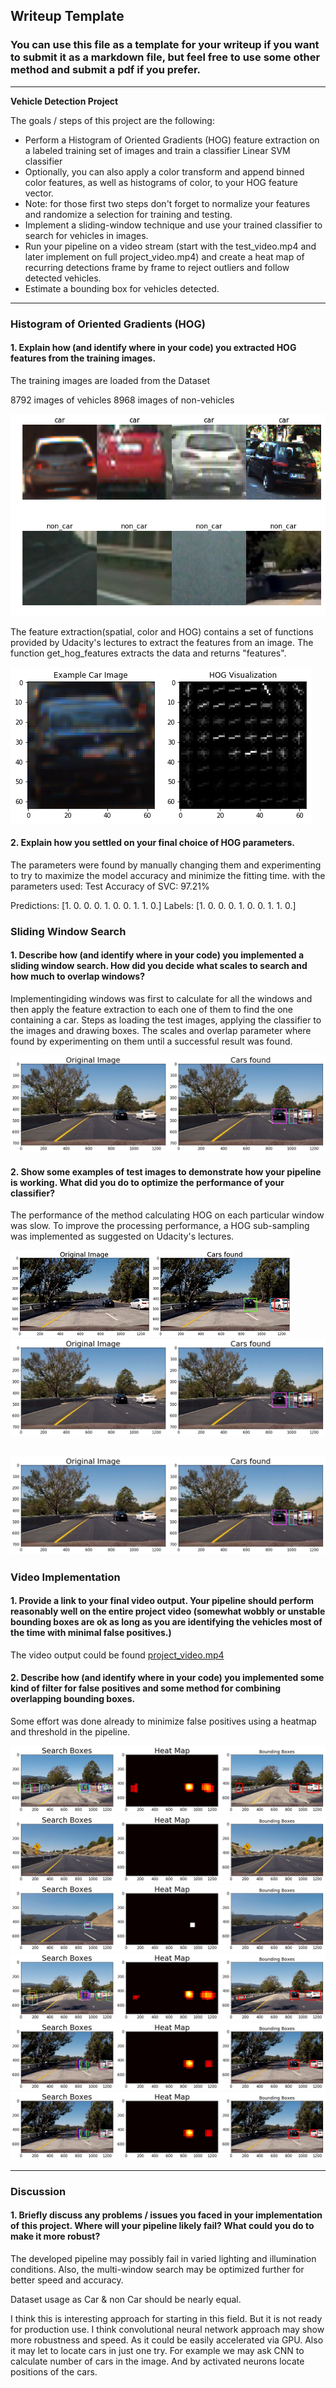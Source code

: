 ## Writeup Template
### You can use this file as a template for your writeup if you want to submit it as a markdown file, but feel free to use some other method and submit a pdf if you prefer.

---

**Vehicle Detection Project**

The goals / steps of this project are the following:

* Perform a Histogram of Oriented Gradients (HOG) feature extraction on a labeled training set of images and train a classifier Linear SVM classifier
* Optionally, you can also apply a color transform and append binned color features, as well as histograms of color, to your HOG feature vector. 
* Note: for those first two steps don't forget to normalize your features and randomize a selection for training and testing.
* Implement a sliding-window technique and use your trained classifier to search for vehicles in images.
* Run your pipeline on a video stream (start with the test_video.mp4 and later implement on full project_video.mp4) and create a heat map of recurring detections frame by frame to reject outliers and follow detected vehicles.
* Estimate a bounding box for vehicles detected.

[//]: # (Image References)
[image1]: ./examples/car_not_car.png
[image2]: ./examples/HOG_example.jpg
[image3]: ./examples/sliding_windows.jpg
[image4]: ./examples/sliding_window.jpg
[image5]: ./examples/bboxes_and_heat.png
[image6]: ./examples/labels_map.png
[image7]: ./examples/output_bboxes.png
[video1]: ./project_video.mp4


[image11]: ./output_images/bin_spatial1.png
[image22]: ./output_images/bin_spatial2.png
[image33]: ./output_images/bin_spatial3.png
[image44]: ./output_images/color_hist_vis.png
[image55]: ./output_images/data_visualization.png
[image66]: ./output_images/hog_visualization.png
[image77]: ./output_images/sliding_windows.png
[image88]: ./output_images/windows.png
[image89]: ./output_images/windows2.png
[image87]: ./output_images/windows3.png
[image91]: ./output_images/heatmap1.png
[image92]: ./output_images/heatmap2.png
[image93]: ./output_images/heatmap3.png
[image94]: ./output_images/heatmap4.png
[image95]: ./output_images/heatmap5.png
[image96]: ./output_images/heatmap6.png


[project_video.mp4]: ./test_videos/project_video.mp4
[test_output.mp4]: ./test_videos/test_output.mp4
  

---


### Histogram of Oriented Gradients (HOG)

#### 1. Explain how (and identify where in your code) you extracted HOG features from the training images.

The training images are loaded from the Dataset

8792          images of vehicles
8968         images of non-vehicles

![alt text][image55]

The feature extraction(spatial, color and HOG) contains a set of functions provided by Udacity's lectures to extract the features from an image. The function get_hog_features extracts the data and returns "features".


![alt text][image66]

#### 2. Explain how you settled on your final choice of HOG parameters.

The parameters were found by manually changing them and experimenting to try to maximize the model accuracy and minimize the fitting time. 
with the parameters used:
Test Accuracy of SVC: 97.21%

  Predictions: [1. 0. 0. 0. 1. 0. 0. 1. 1. 0.]
       Labels: [1. 0. 0. 0. 1. 0. 0. 1. 1. 0.]

### Sliding Window Search

#### 1. Describe how (and identify where in your code) you implemented a sliding window search.  How did you decide what scales to search and how much to overlap windows?

Implementingiding windows was first to calculate for all the windows and then apply the feature extraction to each one of them to find the one containing a car.  Steps as loading the test images, applying the classifier to the images and drawing boxes. The scales and overlap parameter where found by experimenting on them until a successful result was found. 

![alt text][image88]

#### 2. Show some examples of test images to demonstrate how your pipeline is working.  What did you do to optimize the performance of your classifier?

The performance of the method calculating HOG on each particular window was slow. To improve the processing performance, a HOG sub-sampling was implemented as suggested on Udacity's lectures.

![alt text][image89]
![alt text][image87]

![alt text][image87]
---

### Video Implementation

#### 1. Provide a link to your final video output.  Your pipeline should perform reasonably well on the entire project video (somewhat wobbly or unstable bounding boxes are ok as long as you are identifying the vehicles most of the time with minimal false positives.)

The video output could be found [project_video.mp4](/test_videos/project_video.mp4)


#### 2. Describe how (and identify where in your code) you implemented some kind of filter for false positives and some method for combining overlapping bounding boxes.

Some effort was done already to minimize false positives using a heatmap and threshold in the pipeline.

![alt text][image91]
![alt text][image92]
![alt text][image93]
![alt text][image94]
![alt text][image95]
![alt text][image96]

---

### Discussion

#### 1. Briefly discuss any problems / issues you faced in your implementation of this project.  Where will your pipeline likely fail?  What could you do to make it more robust?

The developed pipeline may possibly fail in varied lighting and illumination conditions. Also, the multi-window search may be optimized further for better speed and accuracy.

Dataset usage as Car & non Car should be nearly equal.

I think this is interesting approach for starting in this field. But it is not ready for production use. I think convolutional neural network approach may show more robustness and speed. As it could be easily accelerated via GPU. Also it may let to locate cars in just one try. For example we may ask CNN to calculate number of cars in the image. And by activated neurons locate positions of the cars.
